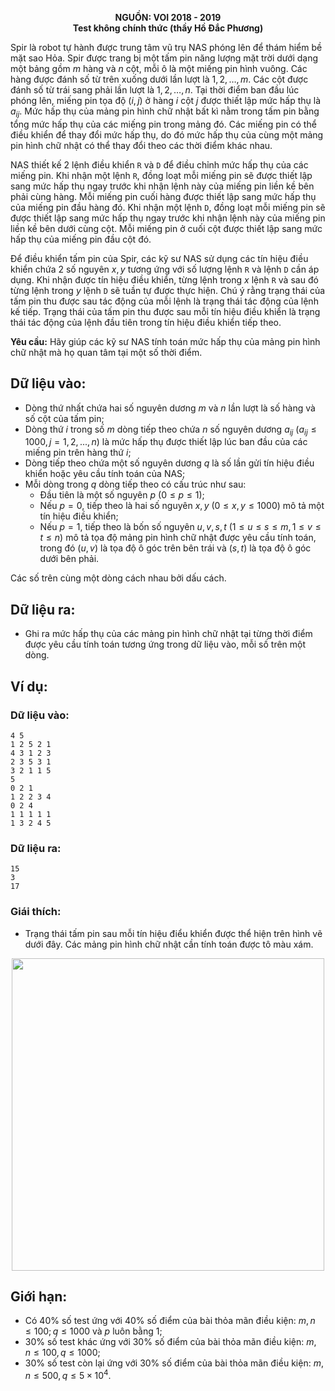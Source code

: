 **<center>NGUỒN: VOI 2018 - 2019</center>**
**<center>Test không chính thức (thầy Hồ Đắc Phương)</center>**

Spir là robot tự hành được trung tâm vũ trụ NAS phóng lên để thám hiểm bề mặt sao Hỏa. Spir được trang bị một tấm pin năng lượng mặt trời dưới dạng một bảng gồm $m$ hàng và $n$ cột, mỗi ô là một miếng pin hình vuông. Các hàng được đánh số từ trên xuống dưới lần lượt là $1, 2,…, m$. Các cột được đánh số từ trái sang phải lần lượt là $1, 2,…, n$. Tại thời điểm ban đầu lúc phóng lên, miếng pin tọa độ $(i, j)$ ở hàng $i$ cột $j$ được thiết lập mức hấp thụ là $a_{ij}$. Mức hấp thụ của mảng pin hình chữ nhật bất kì nằm trong tấm pin bằng tổng mức hấp thụ của các miếng pin trong mảng đó. Các miếng pin có thể điều khiển để thay đổi mức hấp thụ, do đó mức hấp thụ của cùng một mảng pin hình chữ nhật có thể thay đổi theo các thời điểm khác nhau.

NAS thiết kế $2$ lệnh điều khiển `R` và `D` để điều chỉnh mức hấp thụ của các miếng pin. Khi nhận một lệnh `R`, đồng loạt mỗi miếng pin sẽ được thiết lập sang mức hấp thụ ngay trước khi nhận lệnh này của miếng pin liền kề bên phải cùng hàng. Mỗi miếng pin cuối hàng được thiết lập sang mức hấp thụ của miếng pin đầu hàng đó. Khi nhận một lệnh `D`, đồng loạt mỗi miếng pin sẽ được thiết lập sang mức hấp thụ ngay trước khi nhận lệnh này của miếng pin liền kề bên dưới cùng cột. Mỗi miếng pin ở cuối cột được thiết lập sang mức hấp thụ của miếng pin đầu cột đó.

Để điều khiển tấm pin của Spir, các kỹ sư NAS sử dụng các tín hiệu điều khiển chứa $2$ số nguyên $x, y$ tương ứng với số lượng lệnh `R` và lệnh `D` cần áp dụng. Khi nhận được tín hiệu điều khiển, từng lệnh trong $x$ lệnh `R` và sau đó từng lệnh trong $y$ lệnh `D` sẽ tuần tự được thực hiện. Chú ý
rằng trạng thái của tấm pin thu được sau tác động của mỗi lệnh là trạng thái tác động của lệnh kế tiếp. Trạng thái của tấm pin thu được sau mỗi tín hiệu điều khiển là trạng thái tác động của lệnh đầu tiên trong tín hiệu điều khiển tiếp theo.

**Yêu cầu:** Hãy giúp các kỹ sư NAS tính toán mức hấp thụ của mảng pin hình chữ nhật mà họ quan tâm tại một số thời điểm.

## Dữ liệu vào:
- Dòng thứ nhất chứa hai số nguyên dương $m$ và $n$ lần lượt là số hàng và số cột của tấm pin;
- Dòng thứ $i$ trong số $m$ dòng tiếp theo chứa $n$ số nguyên dương $a_{ij}\ (a_{ij} ≤ 1000, j = 1, 2,..., n)$ là mức hấp thụ được thiết lập lúc ban đầu của các miếng pin trên hàng thứ $i$;
- Dòng tiếp theo chứa một số nguyên dương $q$ là số lần gửi tín hiệu điều khiển hoặc yêu cầu tính toán của NAS;
- Mỗi dòng trong $q$ dòng tiếp theo có cấu trúc như sau:
    - Đầu tiên là một số nguyên $p\ (0 ≤p≤ 1)$;
    - Nếu $p=0$, tiếp theo là hai số nguyên $x, y\ (0 ≤ x, y ≤ 1000)$ mô tả một tín hiệu điều khiển;
    - Nếu $p= 1$, tiếp theo là bốn số nguyên $u, v, s, t\ (1 ≤u≤s ≤m, 1 ≤v ≤t≤n)$ mô tả tọa độ mảng pin hình chữ nhật được yêu cầu tính toán, trong đó $(u, v)$ là tọa độ ô góc trên bên trái và $(s, t)$ là tọa độ ô góc dưới bên phải.

Các số trên cùng một dòng cách nhau bởi dấu cách.

## Dữ liệu ra:
- Ghi ra mức hấp thụ của các mảng pin hình chữ nhật tại từng thời điểm được yêu cầu tính toán tương ứng trong dữ liệu vào, mỗi số trên một dòng.

## Ví dụ:
### Dữ liệu vào:
```
4 5
1 2 5 2 1
4 3 1 2 3
2 3 5 3 1
3 2 1 1 5
5
0 2 1
1 2 2 3 4
0 2 4
1 1 1 1 1
1 3 2 4 5
```

### Dữ liệu ra:
```
15
3
17
```

### Giái thích:
- Trạng thái tấm pin sau mỗi tín hiệu điểu khiển được thể hiện trên hình vẽ dưới đây. Các mảng pin hình chữ nhật cần tính toán được tô màu xám.
<center><img src="/images/problems/1512/solpin.png" width=500px></center>

## Giới hạn:
- Có $40\%$ số test ứng với $40\%$ số điểm của bài thỏa mãn điều kiện: $m, n ≤ 100; q ≤ 1000$ và $p$ luôn bằng $1$;
- $30\%$ số test khác ứng với $30\%$ số điểm của bài thỏa mãn điều kiện: $m, n ≤ 100, q ≤ 1000$;
- $30\%$ số test còn lại ứng với $30\%$ số điểm của bài thỏa mãn điều kiện: $m, n ≤ 500, q ≤ 5×10^4$.